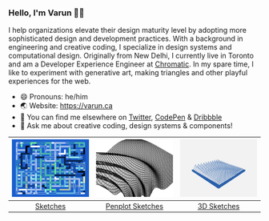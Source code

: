 ### Hello, I'm Varun 👋🏽

I help organizations elevate their design maturity level by adopting more sophisticated design and development practices. With a background in engineering and creative coding, I specialize in design systems and computational design. Originally from New Delhi, I currently live in Toronto and am a Developer Experience Engineer at [Chromatic](https://www.chromatic.com). In my spare time, I like to experiment with generative art, making triangles and other playful experiences for the web.

- 😄 Pronouns: he/him
- 🌏 Website: https://varun.ca
- 🔗 You can find me elsewhere on [Twitter](https://twitter.com/winkerVSbecks), [CodePen](https://codepen.io/winkerVSbecks) & [Dribbble](https://dribbble.com/winkerVSbecks)
- 💬 Ask me about creative coding, design systems & components!

<table> 
<thead> 
  <tr> 
    <th style="width: 33.33%" align="center"><img src="https://github.com/winkerVSbecks/winkerVSbecks/raw/master/sketchbook.gif" style="max-width:100%;"></th> 
    <th style="width: 33.33%" align="center"><img src="https://github.com/winkerVSbecks/winkerVSbecks/blob/master/penplot-sketchbook-1.png" style="max-width:100%;"></th> 
    <th style="width: 33.33%" align="center"><img src="https://github.com/winkerVSbecks/winkerVSbecks/blob/master/3d-sketchbook-1.gif" style="max-width:100%;"></th> 
    </tr> 
    </thead> 
  <tbody> 
    <tr> 
      <td style="width: 33.33%" align="center"><a href="https://github.com/winkerVSbecks/sketchbook">Sketches</a></td> 
      <td style="width: 33.33%" align="center"><a href="https://github.com/winkerVSbecks/penplot-sketches">Penplot Sketches</a></td> 
      <td style="width: 33.33%" align="center"><a href="https://github.com/winkerVSbecks/3d-sketches">3D Sketches</a></td> 
    </tr> 
  </tbody> 
</table>
